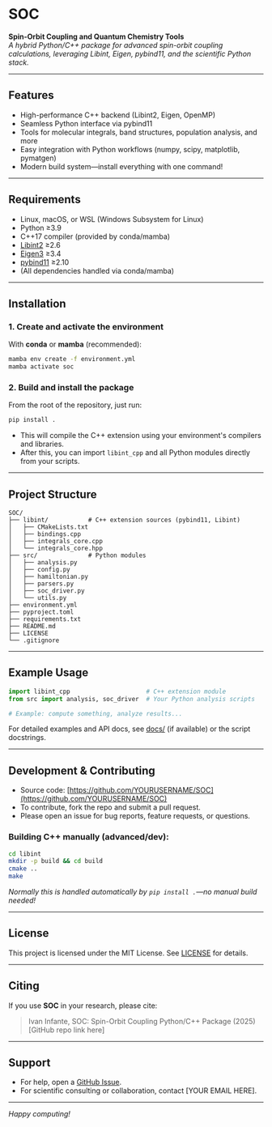 # SOC

**Spin-Orbit Coupling and Quantum Chemistry Tools**  
_A hybrid Python/C++ package for advanced spin-orbit coupling calculations, leveraging Libint, Eigen, pybind11, and the scientific Python stack._

---

## Features

- High-performance C++ backend (Libint2, Eigen, OpenMP)
- Seamless Python interface via pybind11
- Tools for molecular integrals, band structures, population analysis, and more
- Easy integration with Python workflows (numpy, scipy, matplotlib, pymatgen)
- Modern build system—install everything with one command!

---

## Requirements

- Linux, macOS, or WSL (Windows Subsystem for Linux)
- Python ≥3.9
- C++17 compiler (provided by conda/mamba)
- [Libint2](https://github.com/evaleev/libint) ≥2.6
- [Eigen3](https://eigen.tuxfamily.org/) ≥3.4
- [pybind11](https://pybind11.readthedocs.io/) ≥2.10
- (All dependencies handled via conda/mamba)

---

## Installation

### 1. Create and activate the environment

With **conda** or **mamba** (recommended):

```bash
mamba env create -f environment.yml
mamba activate soc
```

### 2. Build and install the package

From the root of the repository, just run:

```bash
pip install .
```

- This will compile the C++ extension using your environment's compilers and libraries.
- After this, you can import `libint_cpp` and all Python modules directly from your scripts.

---

## Project Structure

```
SOC/
├── libint/           # C++ extension sources (pybind11, Libint)
│   ├── CMakeLists.txt
│   ├── bindings.cpp
│   ├── integrals_core.cpp
│   └── integrals_core.hpp
├── src/              # Python modules
│   ├── analysis.py
│   ├── config.py
│   ├── hamiltonian.py
│   ├── parsers.py
│   ├── soc_driver.py
│   └── utils.py
├── environment.yml
├── pyproject.toml
├── requirements.txt
├── README.md
├── LICENSE
└── .gitignore
```

---

## Example Usage

```python
import libint_cpp                     # C++ extension module
from src import analysis, soc_driver  # Your Python analysis scripts

# Example: compute something, analyze results...
```

For detailed examples and API docs, see [docs/](docs/) (if available) or the script docstrings.

---

## Development & Contributing

- Source code: [https://github.com/YOURUSERNAME/SOC](https://github.com/YOURUSERNAME/SOC)
- To contribute, fork the repo and submit a pull request.
- Please open an issue for bug reports, feature requests, or questions.

### Building C++ manually (advanced/dev):

```bash
cd libint
mkdir -p build && cd build
cmake ..
make
```
_Normally this is handled automatically by `pip install .`—no manual build needed!_

---

## License

This project is licensed under the MIT License. See [LICENSE](LICENSE) for details.

---

## Citing

If you use **SOC** in your research, please cite:

> Ivan Infante, SOC: Spin-Orbit Coupling Python/C++ Package (2025)  
> [GitHub repo link here]

---

## Support

- For help, open a [GitHub Issue](https://github.com/YOURUSERNAME/SOC/issues).
- For scientific consulting or collaboration, contact [YOUR EMAIL HERE].

---

*Happy computing!*